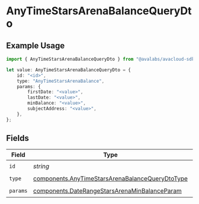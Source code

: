 # AnyTimeStarsArenaBalanceQueryDto

## Example Usage

```typescript
import { AnyTimeStarsArenaBalanceQueryDto } from "@avalabs/avacloud-sdk/models/components";

let value: AnyTimeStarsArenaBalanceQueryDto = {
    id: "<id>",
    type: "AnyTimeStarsArenaBalance",
    params: {
        firstDate: "<value>",
        lastDate: "<value>",
        minBalance: "<value>",
        subjectAddress: "<value>",
    },
};
```

## Fields

| Field                                                                                                              | Type                                                                                                               | Required                                                                                                           | Description                                                                                                        |
| ------------------------------------------------------------------------------------------------------------------ | ------------------------------------------------------------------------------------------------------------------ | ------------------------------------------------------------------------------------------------------------------ | ------------------------------------------------------------------------------------------------------------------ |
| `id`                                                                                                               | *string*                                                                                                           | :heavy_check_mark:                                                                                                 | N/A                                                                                                                |
| `type`                                                                                                             | [components.AnyTimeStarsArenaBalanceQueryDtoType](../../models/components/anytimestarsarenabalancequerydtotype.md) | :heavy_check_mark:                                                                                                 | N/A                                                                                                                |
| `params`                                                                                                           | [components.DateRangeStarsArenaMinBalanceParam](../../models/components/daterangestarsarenaminbalanceparam.md)     | :heavy_check_mark:                                                                                                 | N/A                                                                                                                |